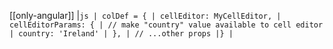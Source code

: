 [[only-angular]]
|`js | colDef = { | cellEditor: MyCellEditor, | cellEditorParams: { | // make "country" value available to cell editor | country: 'Ireland' | }, | // ...other props |} |`
